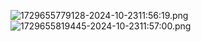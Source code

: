 ![1729655779128-2024-10-2311:56:19.png](https://gitee.com/cifferni/imgbed/raw/master/1729655819445-2024-10-2311:57:00.png)
<br>
![1729655819445-2024-10-2311:57:00.png](https://gitee.com/cifferni/imgbed/raw/master/1729655819445-2024-10-2311:57:00.png)
